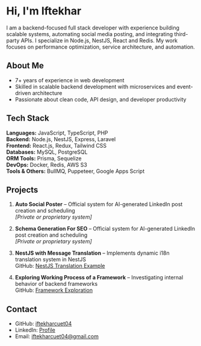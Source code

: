 # Hi, I'm Iftekhar

I am a backend-focused full stack developer with experience building scalable systems, automating social media posting, and integrating third-party APIs. I specialize in Node.js, NestJS, React and Redis. My work focuses on performance optimization, service architecture, and automation.

## About Me

- 7+ years of experience in web development
- Skilled in scalable backend development with microservices and event-driven architecture
- Passionate about clean code, API design, and developer productivity

## Tech Stack

**Languages:** JavaScript, TypeScript, PHP   
**Backend:** Node.js, NestJS, Express, Laravel  
**Frontend:** React.js, Redux, Tailwind CSS  
**Databases:** MySQL, PostgreSQL           
**ORM Tools:** Prisma, Sequelize  
**DevOps:** Docker, Redis, AWS S3  
**Tools & Others:** BullMQ, Puppeteer, Google Apps Script

## Projects

1. **Auto Social Poster** – Official system for AI-generated LinkedIn post creation and scheduling  
   _[Private or proprietary system]_
2. **Schema Generation For SEO** – Official system for AI-generated LinkedIn post creation and scheduling  
   _[Private or proprietary system]_

3. **NestJS with Message Translation** – Implements dynamic i18n translation system in NestJS  
   GitHub: [NestJS Translation Example](https://github.com/iftekharcuet04/nestjs-bolierplate-trans)

4. **Exploring Working Process of a Framework** – Investigating internal behavior of backend frameworks  
   GitHub: [Framework Exploration](https://github.com/iftekharcuet04/ts-framework)

## Contact

- GitHub: [iftekharcuet04](https://github.com/iftekharcuet04)
- LinkedIn: [Profile](www.linkedin.com/in/md-iftekharul-islam-backend)
- Email: iftekharcuet04@gmail.com
